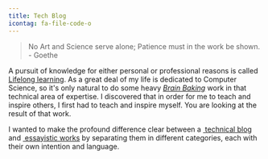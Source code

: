 ```yaml
---
title: Tech Blog
icontag: fa-file-code-o
---
```


> No Art and Science serve alone; Patience must in the work be shown. - Goethe

A pursuit of knowledge for either personal or professional reasons is called [Lifelong learning](https://en.wikipedia.org/wiki/Lifelong_learning). As a great deal of my life is dedicated to Computer Science, so it's only natural to do some heavy [_Brain Baking_](/) work in that technical area of expertise. I discovered that in order for me to teach and inspire others, I first had to teach and inspire myself. You are looking at the result of that work. 

I wanted to make the profound difference clear between a [<i class='fa fa-file-code-o'></i>&nbsp;technical blog](/post) and [<i class='fa fa-book'></i>&nbsp;essayistic works](/essays) by separating them in different categories, each with their own intention and language. 